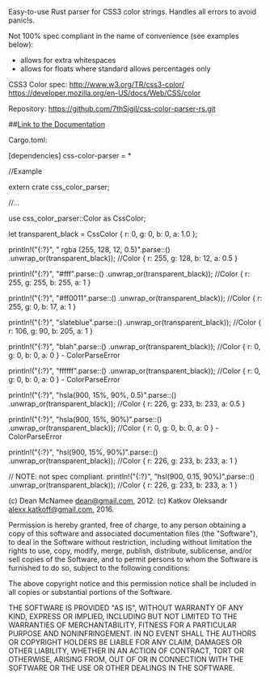 Easy-to-use Rust parser for CSS3 color strings.
Handles all errors to avoid panic!s.

Not 100% spec compliant in the name of convenience (see examples below):
  * allows for extra whitespaces
  * allows for floats where standard allows percentages only
 
CSS3 Color spec:
http://www.w3.org/TR/css3-color/
https://developer.mozilla.org/en-US/docs/Web/CSS/color

Repository:
https://github.com/7thSigil/css-color-parser-rs.git

##[Link to the Documentation](https://7thSigil.github.io/css-color-parser-rs/css_color_parser/index.html)

Cargo.toml:

[dependencies]
css-color-parser = *

//Example

extern crate css_color_parser;

//...

use css_color_parser::Color as CssColor;

let transparent_black = CssColor { r: 0, g: 0, b: 0, a: 1.0 };

println!("{:?}", " rgba (255, 128, 12, 0.5)".parse::<CssColor>()
    .unwrap_or(transparent_black));
//Color { r: 255, g: 128, b: 12, a: 0.5 }

println!("{:?}", "#fff".parse::<CssColor>()
    .unwrap_or(transparent_black));
//Color { r: 255, g: 255, b: 255, a: 1 }

println!("{:?}", "#ff0011".parse::<CssColor>()
    .unwrap_or(transparent_black));
//Color { r: 255, g: 0, b: 17, a: 1 }

println!("{:?}", "slateblue".parse::<CssColor>()
    .unwrap_or(transparent_black));
//Color { r: 106, g: 90, b: 205, a: 1 }

println!("{:?}", "blah".parse::<CssColor>()
    .unwrap_or(transparent_black));
//Color { r: 0, g: 0, b: 0, a: 0 } - ColorParseError

println!("{:?}", "ffffff".parse::<CssColor>()
    .unwrap_or(transparent_black));
//Color { r: 0, g: 0, b: 0, a: 0 } - ColorParseError

println!("{:?}", "hsla(900, 15%, 90%, 0.5)".parse::<CssColor>()
    .unwrap_or(transparent_black));
//Color { r: 226, g: 233, b: 233, a: 0.5 }

println!("{:?}", "hsla(900, 15%, 90%)".parse::<CssColor>()
    .unwrap_or(transparent_black));
//Color { r: 0, g: 0, b: 0, a: 0 } - ColorParseError

println!("{:?}", "hsl(900, 15%, 90%)".parse::<CssColor>()
    .unwrap_or(transparent_black));
//Color { r: 226, g: 233, b: 233, a: 1 }

// NOTE: not spec compliant.
println!("{:?}", "hsl(900, 0.15, 90%)".parse::<CssColor>()
    .unwrap_or(transparent_black)); 
//Color { r: 226, g: 233, b: 233, a: 1 }

(c) Dean McNamee <dean@gmail.com>, 2012.
(c) Katkov Oleksandr <alexx.katkoff@gmail.com>, 2016.

Permission is hereby granted, free of charge, to any person obtaining a copy
of this software and associated documentation files (the "Software"), to
deal in the Software without restriction, including without limitation the
rights to use, copy, modify, merge, publish, distribute, sublicense, and/or
sell copies of the Software, and to permit persons to whom the Software is
furnished to do so, subject to the following conditions:

The above copyright notice and this permission notice shall be included in
all copies or substantial portions of the Software.

THE SOFTWARE IS PROVIDED "AS IS", WITHOUT WARRANTY OF ANY KIND, EXPRESS OR
IMPLIED, INCLUDING BUT NOT LIMITED TO THE WARRANTIES OF MERCHANTABILITY,
FITNESS FOR A PARTICULAR PURPOSE AND NONINFRINGEMENT. IN NO EVENT SHALL THE
AUTHORS OR COPYRIGHT HOLDERS BE LIABLE FOR ANY CLAIM, DAMAGES OR OTHER
LIABILITY, WHETHER IN AN ACTION OF CONTRACT, TORT OR OTHERWISE, ARISING
FROM, OUT OF OR IN CONNECTION WITH THE SOFTWARE OR THE USE OR OTHER DEALINGS
IN THE SOFTWARE.